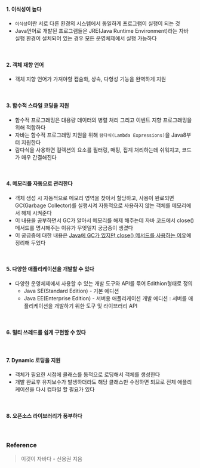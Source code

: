 #### 1. 이식성이 높다
-   `이식성`이란 서로 다른 환경의 시스템에서 동일하게 프로그램이 실행이 되는 것
-   Java언어로 개발된 프로그램들은 JRE(Java Runtime Environment)라는 자바 실행 환경이 설치되어 있는 경우 모든 운영체제에서 실행 가능하다

</br>

#### 2. 객체 재향 언어
-   객체 지향 언어가 가져야할 캡슐화, 상속, 다형성 기능을 완벽하게 지원

</br>

#### 3. 함수적 스타일 코딩을 지원
-   함수적 프로그래밍은 대용량 데이터의 병렬 처리 그리고 이벤트 지향 프로그래밍을 위해 적합하다
-   자바는 함수적 프로그래밍 지원을 위해 `람다식(Lambda Expressions)`을 Java8부터 지원한다
-   람다식을 사용하면 컬렉션의 요소를 필터링, 매핑, 집계 처리하는데 쉬워지고, 코드가 매우 간결해진다

</br>

#### 4. 메모리를 자동으로 관리한다
-   객체 생성 시 자동적으로 메모리 영역을 찾아서 할당하고, 사용이 완료되면 GC(Garbage Collector)를 실행시켜 자동적으로 사용하지 않는 객체를 메모리에서 해제 시켜준다
-   이 내용을 공부하면서 GC가 알아서 메모리를 해제 해주는데 자바 코드에서 close() 메서드를 명시해주는 이유가 무엇일지 궁금증이 생겼다
-   이 궁금증에 대한 내용은 [Java에 GC가 있지만 close() 메서드를 사용하는 이유](https://github.com/younlll/TIL/blob/main/Java/About_GC_and_the_close_method.md)에 정리해 두었다

</br>

#### 5. 다양한 애플리케이션을 개발할 수 있다
-   다양한 운영체제에서 사용할 수 있는 개발 도구와 API를 묶어 Edithion형태로 정의
    -   Java SE(Standard Edition) - 기본 에디션
    -   Java EE(Enterprise Edition) - 서버용 애플리케이션 개발 에디션 : 서버를 애플리케이션을 개발하기 위한 도구 및 라이브러리 API

</br>

#### 6. 멀티 쓰레드를 쉽게 구현할 수 있다

</br>

#### 7. Dynamic 로딩을 지원
-   객체가 필요한 시점에 클래스를 동적으로 로딩해서 객체를 생성한다
-   개발 완료후 유지보수가 발생하더라도 해당 클래스만 수정하면 되므로 전체 애플리케이션을 다시 컴파일 할 필요가 있다

</br>

#### 8. 오픈소스 라이브러리가 풍부하다

</br>

### Reference
> 이것이 자바다 - 신용권 지음

